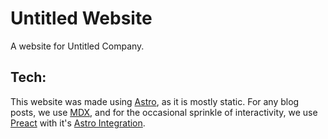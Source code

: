 # Untitled Website

A website for Untitled Company.

## Tech:

This website was made using [Astro](https://astro.build/), as it is mostly static. For any blog posts, we use [MDX](https://mdxjs.com/), and for the occasional sprinkle of interactivity, we use [Preact](https://preactjs.com/) with it's [Astro Integration](https://docs.astro.build/en/guides/integrations-guide/preact/).
